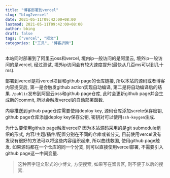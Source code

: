 ```yaml
---
title: "博客部署到vercel"
slug: "blog2vercel"
date: 2021-05-11T09:42:00+08:00
lastmod: 2021-05-11T09:42:00+08:00
author: bbing
draft: false
tags: ["vercel", "短文"]
categories: ["工具", "博客折腾"]
---
```


本站同时部署到了阿里云oss和vercel, 境内ip一般访问的是阿里云, 境外ip一般访问的是vercel, 经过测试, 境外ip访问会有较大速度提升(最快从几百ms可以到几十ms).

<!--more-->

部署到vercel是将vercel项目和github page的仓库链接, 所以本站的源码或者博客内容提交后, 第一是会触发github action实现自动编译, 第二是将自动编译后的结果```./public```发布到阿里云oss和github page仓库, 此时会更新github page并会生成新的commit, 所以会触发vercel的自动部署函数.

内容推送到github page仓库需要使用deploy key, 源码仓库添加screte保存密钥, github page仓库添加deploy key保存公钥, 密钥对可以使用```ssh-keygen```生成.

为什么要使用github page触发vercel? 因为本站源码采用的是git submodule组织的形式, 内容/主题/插件/配置分别在不同的仓库或者分支, 目前使用vercel没有发现有很好的方法可以将这些内容组织起来, 所以曲线救国, 使用github page触发. 如果源码都在一个仓库的同一个分支, 则可以直接使用vercel部署, 不需要引入github page这一中间变量.

> 这种百字短文形式的小博文, 方便搜索, 如果写在留言区, 则不便于以后的搜索.